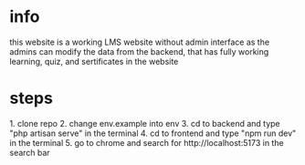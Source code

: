 <h1>info</h1>
this website is a working LMS website without admin interface as the admins can modify the data from the backend, that has fully working learning, quiz, and sertificates in the website

<h1>steps</h1>
1. clone repo
2. change env.example into env
3. cd to backend and type "php artisan serve" in the terminal
4. cd to frontend and type "npm run dev" in the terminal
5. go to chrome and search for http://localhost:5173 in the search bar
